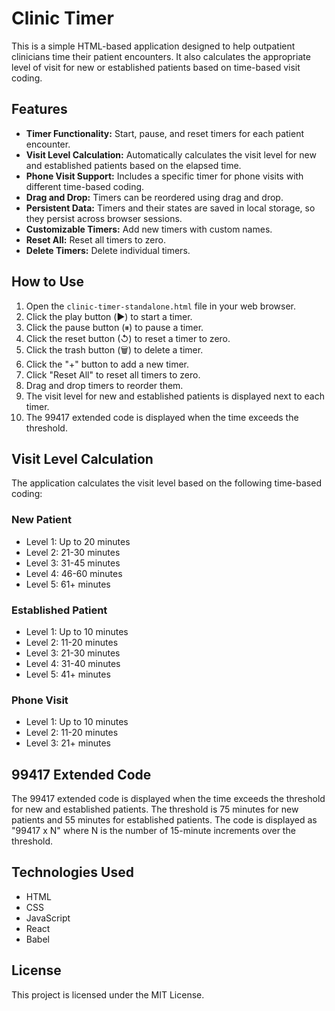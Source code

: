 # Clinic Timer

This is a simple HTML-based application designed to help outpatient clinicians time their patient encounters. It also calculates the appropriate level of visit for new or established patients based on time-based visit coding.

## Features

-   **Timer Functionality:** Start, pause, and reset timers for each patient encounter.
-   **Visit Level Calculation:** Automatically calculates the visit level for new and established patients based on the elapsed time.
-   **Phone Visit Support:** Includes a specific timer for phone visits with different time-based coding.
-   **Drag and Drop:** Timers can be reordered using drag and drop.
-   **Persistent Data:** Timers and their states are saved in local storage, so they persist across browser sessions.
-   **Customizable Timers:** Add new timers with custom names.
-   **Reset All:** Reset all timers to zero.
-   **Delete Timers:** Delete individual timers.

## How to Use

1.  Open the `clinic-timer-standalone.html` file in your web browser.
2.  Click the play button (▶️) to start a timer.
3.  Click the pause button (⏸) to pause a timer.
4.  Click the reset button (↺) to reset a timer to zero.
5.  Click the trash button (🗑) to delete a timer.
6.  Click the "+" button to add a new timer.
7.  Click "Reset All" to reset all timers to zero.
8.  Drag and drop timers to reorder them.
9.  The visit level for new and established patients is displayed next to each timer.
10. The 99417 extended code is displayed when the time exceeds the threshold.

## Visit Level Calculation

The application calculates the visit level based on the following time-based coding:

### New Patient

-   Level 1: Up to 20 minutes
-   Level 2: 21-30 minutes
-   Level 3: 31-45 minutes
-   Level 4: 46-60 minutes
-   Level 5: 61+ minutes

### Established Patient

-   Level 1: Up to 10 minutes
-   Level 2: 11-20 minutes
-   Level 3: 21-30 minutes
-   Level 4: 31-40 minutes
-   Level 5: 41+ minutes

### Phone Visit

-   Level 1: Up to 10 minutes
-   Level 2: 11-20 minutes
-   Level 3: 21+ minutes

## 99417 Extended Code

The 99417 extended code is displayed when the time exceeds the threshold for new and established patients. The threshold is 75 minutes for new patients and 55 minutes for established patients. The code is displayed as "99417 x N" where N is the number of 15-minute increments over the threshold.

## Technologies Used

-   HTML
-   CSS
-   JavaScript
-   React
-   Babel

## License

This project is licensed under the MIT License.
